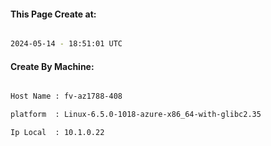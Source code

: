 
   
#### This Page Create at:

```bash

2024-05-14 - 18:51:01 UTC

```

#### Create By Machine:

```bash

Host Name : fv-az1788-408

platform  : Linux-6.5.0-1018-azure-x86_64-with-glibc2.35

Ip Local  : 10.1.0.22

```

